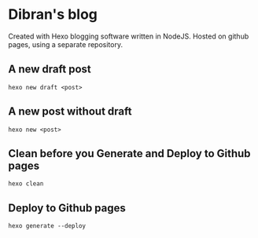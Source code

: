 # Dibran's blog

Created with Hexo blogging software written in NodeJS.
Hosted on github pages, using a separate repository.

## A new draft post
```
hexo new draft <post>
```

## A new post without draft
```
hexo new <post>
```

## Clean before you Generate and Deploy to Github pages
```
hexo clean
```

## Deploy to Github pages
```
hexo generate --deploy
```
